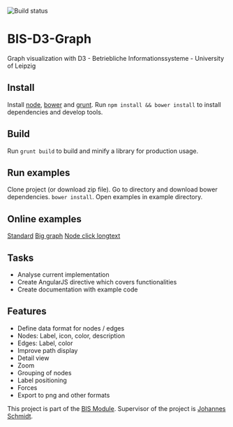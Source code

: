![Build status](https://travis-ci.org/k4l4m/BIS-D3-Graph.svg?branch=master)

# BIS-D3-Graph
Graph visualization with D3 - Betriebliche Informationssysteme - University of Leipzig

## Install
Install [node](https://nodejs.org/en/), [bower](http://bower.io) and [grunt](http://gruntjs.com/getting-started).
Run `npm install && bower install` to install dependencies and develop tools. 

## Build
Run `grunt build` to build and minify a library for production usage.

## Run examples
Clone project (or download zip file).
Go to directory and download bower dependencies. `bower install`.
Open examples in example directory.

## Online examples
[Standard](http://k4l4m.github.io/BIS-D3-Graph/examples/index.html)
[Big graph](http://k4l4m.github.io/BIS-D3-Graph/examples/big-graph.html)
[Node click longtext](http://k4l4m.github.io/BIS-D3-Graph/examples/node-click-longtext.html)

## Tasks
- Analyse current implementation
- Create AngularJS directive which covers functionalities
- Create documentation with example code

## Features
- Define data format for nodes / edges
 - Nodes: Label, icon, color, description
 - Edges: Label, color
- Improve path display
- Detail view
- Zoom
- Grouping of nodes
- Label positioning
- Forces
- Export to png and other formats

This project is part of the [BIS Module](http://bis.informatik.uni-leipzig.de/de/Lehre/16/SS/BIS?v=4uk). Supervisor of the project is [Johannes Schmidt](http://bis.informatik.uni-leipzig.de/JohannesSchmidt).
